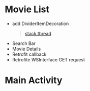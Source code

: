 # Movie List

* add DividerItemDecoration
  > [stack thread](https://stackoverflow.com/questions/24618829/how-to-add-dividers-and-spaces-between-items-in-recyclerview)
* Search Bar
* Movie Details
* Retrofit callback
* Retrofite WSInterface GET request

# Main Activity

